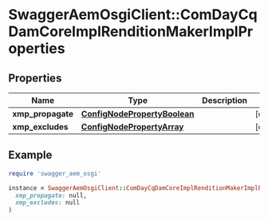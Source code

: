 # SwaggerAemOsgiClient::ComDayCqDamCoreImplRenditionMakerImplProperties

## Properties

| Name | Type | Description | Notes |
| ---- | ---- | ----------- | ----- |
| **xmp_propagate** | [**ConfigNodePropertyBoolean**](ConfigNodePropertyBoolean.md) |  | [optional] |
| **xmp_excludes** | [**ConfigNodePropertyArray**](ConfigNodePropertyArray.md) |  | [optional] |

## Example

```ruby
require 'swagger_aem_osgi'

instance = SwaggerAemOsgiClient::ComDayCqDamCoreImplRenditionMakerImplProperties.new(
  xmp_propagate: null,
  xmp_excludes: null
)
```

